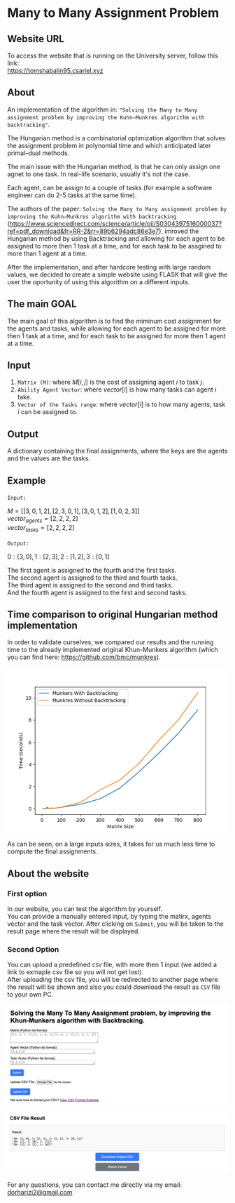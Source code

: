 # Many to Many Assignment Problem

## Website URL
To access the website that is running on the University server, follow this link:\
https://tomshabalin95.csariel.xyz

## About
An implementation of the algorithm in: `"Solving the Many to Many assignment problem by improving the Kuhn–Munkres algorithm with backtracking"`.

The Hungarian method is a combinatorial optimization algorithm that solves the assignment problem in polynomial time and which anticipated later primal–dual methods.

The main issue with the Hungarian method, is that he can only assign one agnet to one task. In real-life scenario, usually it's not the case.

Each agent, can be assign to a couple of tasks (for example a software engineer can do 2-5 tasks at the same time).

The authors of the paper: `Solving the Many to Many assignment problem by improving the Kuhn–Munkres algorithm with backtracking` (https://www.sciencedirect.com/science/article/pii/S0304397516000037?ref=pdf_download&fr=RR-2&rr=89b6294adc86e3e7), imroved the Hungarian method by using Backtracking and allowing for each agent to be assigned to more then 1 task at a time, and for each task to be assgined to more than 1 agent at a time.

After the implementation, and after hardcore testing with large random values, we decided to create a simple website using FLASK that will give the user the oportunity of using this algorithm on a different inputs.

## The main GOAL
The main goal of this algorithm is to find the miminum cost assignment for the agents and tasks, while allowing for each agent to be assigned for more then 1 task at a time, and for each task to be assigned for more then 1 agent at a time.

## Input
1. `Matrix (M)`: where $M[i,j]$ is the cost of assigning agent $i$ to task $j$.
2. `Ability Agent Vector`: where $vector[i]$ is how many tasks can agent $i$ take.
3. `Vector of the Tasks range`: where $vector[i]$ is to how many agents, task $i$ can be assigned to.

## Output
A dictionary containing the final assignments, where the keys are the agents and the values are the tasks.

## Example

`Input:`

$M = [[3, 0, 1, 2],[2, 3, 0, 1],[3, 0, 1, 2],[1, 0, 2, 3]]$\
$vector_{agents} = [2,2,2,2]$\
$vector_{tasks} = [2,2,2,2]$

`Output:`

${0: [3, 0], 1: [2, 3], 2: [1, 2], 3: [0, 1]}$

The first agent is assigned to the fourth and the first tasks.\
The second agent is assigned to the third and fourth tasks.\
The third agent is assigned to the second and third tasks.\
And the fourth agent is assigned to the first and second tasks.

## Time comparison to original Hungarian method implementation
In order to validate ourselves, we compared our results and the running time to the already implemented original Khun-Munkers algorithm (which you can find here: https://github.com/bmc/munkres).

![](./comparison/performance_comparison_plot.png)

As can be seen, on a large inputs sizes, it takes for us much less time to compute the final assignments.

## About the website
### First option
In our website, you can test the algorithm by yourself.\
You can provide a manually entered input, by typing the matirx, agents vector and the task vector. After clicking on `Submit`, you will be taken to the result page where the result will be displayed.

### Second Option
You can upload a predefined `CSV` file, with more then 1 input (we added a link to exmaple csv file so you will not get lost).\
After uploading the csv file, you will be redirected to another page where the result will be shown and also you could download the result as `CSV` file to your own PC.

![](./comparison/website_screenshot.png)

![](./comparison/website_screenshot-1.png)


For any questions, you can contact me directly via my email:\
dorharizi2@gmail.com
